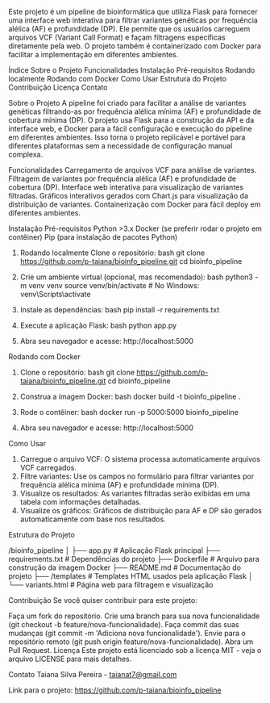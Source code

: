 Este projeto é um pipeline de bioinformática que utiliza Flask para fornecer uma interface web interativa para filtrar variantes genéticas por frequência alélica (AF) e profundidade (DP). Ele permite que os usuários carreguem arquivos VCF (Variant Call Format) e façam filtragens específicas diretamente pela web. O projeto também é containerizado com Docker para facilitar a implementação em diferentes ambientes.

Índice
Sobre o Projeto
Funcionalidades
Instalação
Pré-requisitos
Rodando localmente
Rodando com Docker
Como Usar
Estrutura do Projeto
Contribuição
Licença
Contato

Sobre o Projeto
A pipeline foi criado para facilitar a análise de variantes genéticas filtrando-as por frequência alélica mínima (AF) e profundidade de cobertura mínima (DP). O projeto usa Flask para a construção da API e da interface web, e Docker para a fácil configuração e execução do pipeline em diferentes ambientes. Isso torna o projeto replicável e portável para diferentes plataformas sem a necessidade de configuração manual complexa.

Funcionalidades
Carregamento de arquivos VCF para análise de variantes.
Filtragem de variantes por frequência alélica (AF) e profundidade de cobertura (DP).
Interface web interativa para visualização de variantes filtradas.
Gráficos interativos gerados com Chart.js para visualização da distribuição de variantes.
Containerização com Docker para fácil deploy em diferentes ambientes.

Instalação
Pré-requisitos
Python >3.x
Docker (se preferir rodar o projeto em contêiner)
Pip (para instalação de pacotes Python)

1. Rodando localmente
Clone o repositório:
bash
git clone https://github.com/p-taiana/bioinfo_pipeline.git
cd bioinfo_pipeline

2. Crie um ambiente virtual (opcional, mas recomendado):
bash
python3 -m venv venv
source venv/bin/activate  # No Windows: venv\Scripts\activate

3. Instale as dependências:
bash
pip install -r requirements.txt

4. Execute a aplicação Flask:
bash
python app.py

5. Abra seu navegador e acesse:
http://localhost:5000

Rodando com Docker

1. Clone o repositório:
bash
git clone https://github.com/p-taiana/bioinfo_pipeline.git
cd bioinfo_pipeline

2. Construa a imagem Docker:
bash
docker build -t bioinfo_pipeline .

3. Rode o contêiner:
bash
docker run -p 5000:5000 bioinfo_pipeline

4. Abra seu navegador e acesse:
http://localhost:5000

Como Usar
1. Carregue o arquivo VCF: O sistema processa automaticamente arquivos VCF carregados.
2. Filtre variantes: Use os campos no formulário para filtrar variantes por frequência alélica mínima (AF) e profundidade mínima (DP).
3. Visualize os resultados: As variantes filtradas serão exibidas em uma tabela com informações detalhadas.
4. Visualize os gráficos: Gráficos de distribuição para AF e DP são gerados automaticamente com base nos resultados.

Estrutura do Projeto

/bioinfo_pipeline
│
├── app.py                    # Aplicação Flask principal
├── requirements.txt           # Dependências do projeto
├── Dockerfile                 # Arquivo para construção da imagem Docker
├── README.md                  # Documentação do projeto
├── /templates                 # Templates HTML usados pela aplicação Flask
│   └── variants.html          # Página web para filtragem e visualização

Contribuição
Se você quiser contribuir para este projeto:

Faça um fork do repositório.
Crie uma branch para sua nova funcionalidade (git checkout -b feature/nova-funcionalidade).
Faça commit das suas mudanças (git commit -m 'Adiciona nova funcionalidade').
Envie para o repositório remoto (git push origin feature/nova-funcionalidade).
Abra um Pull Request.
Licença
Este projeto está licenciado sob a licença MIT - veja o arquivo LICENSE para mais detalhes.

Contato
Taiana Silva Pereira - taianat7@gmail.com

Link para o projeto: https://github.com/p-taiana/bioinfo_pipeline

